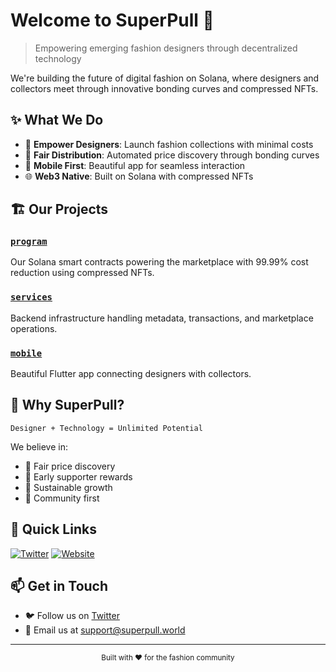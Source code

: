# Welcome to SuperPull 👋

> Empowering emerging fashion designers through decentralized technology

We're building the future of digital fashion on Solana, where designers and collectors meet through innovative bonding curves and compressed NFTs.

## ✨ What We Do

- 🎨 **Empower Designers**: Launch fashion collections with minimal costs
- 💎 **Fair Distribution**: Automated price discovery through bonding curves
- 📱 **Mobile First**: Beautiful app for seamless interaction
- 🌐 **Web3 Native**: Built on Solana with compressed NFTs

## 🏗️ Our Projects

### [`program`](https://github.com/Superpull-World/program)
Our Solana smart contracts powering the marketplace with 99.99% cost reduction using compressed NFTs.

### [`services`](https://github.com/Superpull-World/services)
Backend infrastructure handling metadata, transactions, and marketplace operations.

### [`mobile`](https://github.com/Superpull-World/mobile)
Beautiful Flutter app connecting designers with collectors.

## 🌟 Why SuperPull?

```
Designer + Technology = Unlimited Potential
```

We believe in:
- 🎯 Fair price discovery
- 💫 Early supporter rewards
- 🌱 Sustainable growth
- 🤝 Community first

## 🔗 Quick Links

[![Twitter](https://img.shields.io/twitter/follow/SuperPull?style=social)](https://twitter.com/superpullworld)
[![Website](https://img.shields.io/badge/Website-superpull.xyz-blue)](https://superpull.world)

## 📫 Get in Touch

- 🐦 Follow us on [Twitter](https://twitter.com/superpullworld)
- 📧 Email us at support@superpull.world

---

<p align="center">
  <sub>Built with ❤️ for the fashion community</sub>
</p> 
